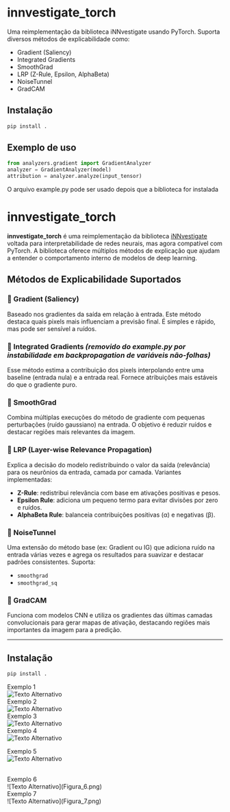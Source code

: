 # innvestigate_torch

Uma reimplementação da biblioteca iNNvestigate usando PyTorch. Suporta diversos métodos de explicabilidade como:

- Gradient (Saliency)
- Integrated Gradients
- SmoothGrad
- LRP (Z-Rule, Epsilon, AlphaBeta)
- NoiseTunnel
- GradCAM

## Instalação

```bash
pip install .
```

## Exemplo de uso

```python
from analyzers.gradient import GradientAnalyzer
analyzer = GradientAnalyzer(model)
attribution = analyzer.analyze(input_tensor)
```


O arquivo example.py pode ser usado depois que a biblioteca for instalada


# innvestigate_torch

**innvestigate_torch** é uma reimplementação da biblioteca [iNNvestigate](https://github.com/albermax/innvestigate) voltada para interpretabilidade de redes neurais, mas agora compatível com PyTorch. A biblioteca oferece múltiplos métodos de explicação que ajudam a entender o comportamento interno de modelos de deep learning.

## Métodos de Explicabilidade Suportados

### 🔹 Gradient (Saliency)
Baseado nos gradientes da saída em relação à entrada. Este método destaca quais pixels mais influenciam a previsão final. É simples e rápido, mas pode ser sensível a ruídos.

### 🔹 Integrated Gradients *(removido do example.py por instabilidade em backpropagation de variáveis não-folhas)*
Esse método estima a contribuição dos pixels interpolando entre uma baseline (entrada nula) e a entrada real. Fornece atribuições mais estáveis do que o gradiente puro.

### 🔹 SmoothGrad
Combina múltiplas execuções do método de gradiente com pequenas perturbações (ruído gaussiano) na entrada. O objetivo é reduzir ruídos e destacar regiões mais relevantes da imagem.

### 🔹 LRP (Layer-wise Relevance Propagation)
Explica a decisão do modelo redistribuindo o valor da saída (relevância) para os neurônios da entrada, camada por camada. Variantes implementadas:
- **Z-Rule**: redistribui relevância com base em ativações positivas e pesos.
- **Epsilon Rule**: adiciona um pequeno termo para evitar divisões por zero e ruídos.
- **AlphaBeta Rule**: balanceia contribuições positivas (α) e negativas (β).

### 🔹 NoiseTunnel
Uma extensão do método base (ex: Gradient ou IG) que adiciona ruído na entrada várias vezes e agrega os resultados para suavizar e destacar padrões consistentes. Suporta:
- `smoothgrad`
- `smoothgrad_sq`

### 🔹 GradCAM
Funciona com modelos CNN e utiliza os gradientes das últimas camadas convolucionais para gerar mapas de ativação, destacando regiões mais importantes da imagem para a predição.

---

## Instalação

```bash
pip install .


```


Exemplo 1 <br>
![Texto Alternativo](Figura_1.png)
<br>
Exemplo 2<br>
![Texto Alternativo](Figura_2.png)
<br>
Exemplo 3<br>
![Texto Alternativo](Figura_3.png)
<br>
Exemplo 4<br>
![Texto Alternativo](Figura_4.png)
<br>

Exemplo 5<br>
![Texto Alternativo](Figura_5.png)

<br>
Exemplo 6<br>
![Texto Alternativo](Figura_6.png)

<br>
Exemplo 7<br>
![Texto Alternativo](Figura_7.png)


